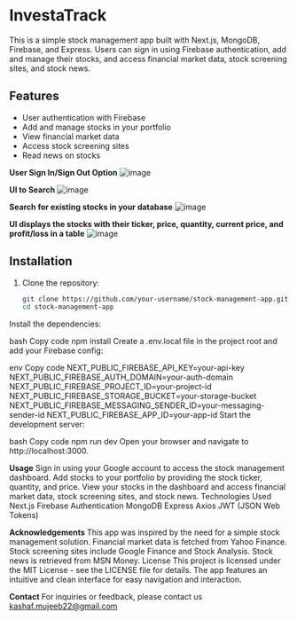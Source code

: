 # InvestaTrack

This is a simple stock management app built with Next.js, MongoDB, Firebase, and Express. Users can sign in using Firebase authentication, add and manage their stocks, and access financial market data, stock screening sites, and stock news.

## Features

- User authentication with Firebase
- Add and manage stocks in your portfolio
- View financial market data
- Access stock screening sites
- Read news on stocks

**User Sign In/Sign Out Option**
![image](https://github.com/Kashaf22/ManageStocks/assets/89542741/6d08fac4-8ee1-481f-97c8-f9f245dba0ad)

**UI to Search**
![image](https://github.com/Kashaf22/ManageStocks/assets/89542741/86ddb939-1179-4679-bc84-88b34751faa9)

**Search for existing stocks in your database**
![image](https://github.com/Kashaf22/ManageStocks/assets/89542741/5f40a7bd-ac9b-4f34-9eda-770978b0ec36)

**UI displays the stocks with their ticker, price, quantity, current price, and profit/loss in a table**
![image](https://github.com/Kashaf22/ManageStocks/assets/89542741/07738c58-df04-47dd-8b74-ee49aa1d32b6)

## Installation

1. Clone the repository:

   ```bash
   git clone https://github.com/your-username/stock-management-app.git
   cd stock-management-app
Install the dependencies:

bash
Copy code
npm install
Create a .env.local file in the project root and add your Firebase config:

env
Copy code
NEXT_PUBLIC_FIREBASE_API_KEY=your-api-key
NEXT_PUBLIC_FIREBASE_AUTH_DOMAIN=your-auth-domain
NEXT_PUBLIC_FIREBASE_PROJECT_ID=your-project-id
NEXT_PUBLIC_FIREBASE_STORAGE_BUCKET=your-storage-bucket
NEXT_PUBLIC_FIREBASE_MESSAGING_SENDER_ID=your-messaging-sender-id
NEXT_PUBLIC_FIREBASE_APP_ID=your-app-id
Start the development server:

bash
Copy code
npm run dev
Open your browser and navigate to http://localhost:3000.

**Usage**
Sign in using your Google account to access the stock management dashboard.
Add stocks to your portfolio by providing the stock ticker, quantity, and price.
View your stocks in the dashboard and access financial market data, stock screening sites, and stock news.
Technologies Used
Next.js
Firebase Authentication
MongoDB
Express
Axios
JWT (JSON Web Tokens)

**Acknowledgements**
This app was inspired by the need for a simple stock management solution.
Financial market data is fetched from Yahoo Finance.
Stock screening sites include Google Finance and Stock Analysis.
Stock news is retrieved from MSN Money.
License
This project is licensed under the MIT License - see the LICENSE file for details.
The app features an intuitive and clean interface for easy navigation and interaction.

**Contact**
For inquiries or feedback, please contact us kashaf.mujeeb22@gmail.com



